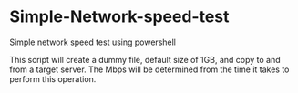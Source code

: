 # Simple-Network-speed-test
 Simple network speed test using powershell

This script will create a dummy file, default size of 1GB, and copy to and from a target server.  The Mbps will be determined from the time it 
takes to perform this operation.

